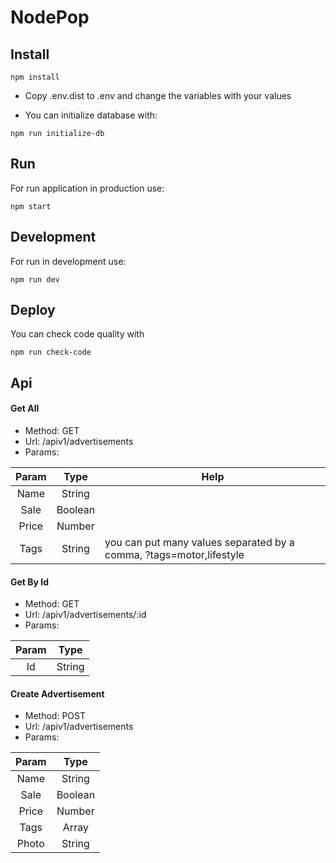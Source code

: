 # NodePop

## Install

```
npm install
```

- Copy .env.dist to .env and change the variables with your values

- You can initialize database with:

```
npm run initialize-db
```

## Run

For run application in production use:

```
npm start
```

## Development

For run in development use:

```
npm run dev
```

## Deploy

You can check code quality with 

```
npm run check-code
```

## Api

#### Get All

- Method: GET
- Url: /apiv1/advertisements
- Params:

| Param     | Type    | Help  |
| :-------: |:-------:| ----- |
| Name      | String  |       |
| Sale      | Boolean |       |
| Price     | Number  |       |
| Tags      | String  |  you can put many values ​​separated by a comma, ?tags=motor,lifestyle     |

    
#### Get By Id

- Method: GET
- Url: /apiv1/advertisements/:id
- Params:

| Param     | Type    |
| :-------: |:-------:|
| Id        | String  |

#### Create Advertisement

- Method: POST
- Url: /apiv1/advertisements
- Params:

| Param     | Type    |
| :-------: |:-------:|
| Name      | String  |
| Sale      | Boolean |
| Price     | Number  |
| Tags      | Array   |
| Photo     | String  |
